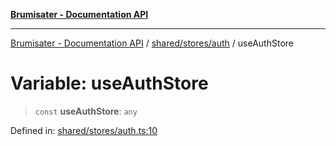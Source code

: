[**Brumisater - Documentation API**](../../../../README.md)

***

[Brumisater - Documentation API](../../../../README.md) / [shared/stores/auth](../README.md) / useAuthStore

# Variable: useAuthStore

> `const` **useAuthStore**: `any`

Defined in: [shared/stores/auth.ts:10](https://github.com/your-repo/brumisater-nuxt4/blob/main/shared/stores/auth.ts#L10)
